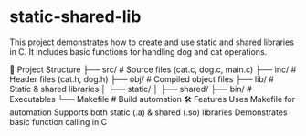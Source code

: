 # static-shared-lib

This project demonstrates how to create and use static and shared libraries in C. It includes basic functions for handling dog and cat operations.

📁 Project Structure
├── src/        # Source files (cat.c, dog.c, main.c)
├── inc/        # Header files (cat.h, dog.h)
├── obj/        # Compiled object files
├── lib/        # Static & shared libraries
│   ├── static/
│   ├── shared/
├── bin/        # Executables
└── Makefile    # Build automation
🛠 Features
Uses Makefile for automation
Supports both static (.a) & shared (.so) libraries
Demonstrates basic function calling in C
